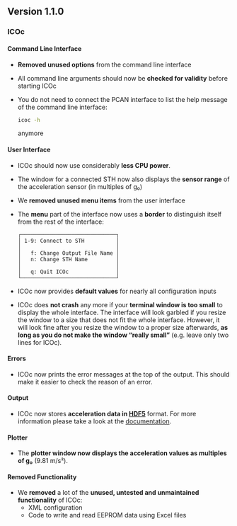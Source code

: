 ## Version 1.1.0

### ICOc

#### Command Line Interface

- **Removed unused options** from the command line interface
- All command line arguments should now be **checked for validity** before starting ICOc
- You do not need to connect the PCAN interface to list the help message of the command line interface:

  ```sh
  icoc -h
  ```

  anymore

#### User Interface

- ICOc should now use considerably **less CPU power**.
- The window for a connected STH now also displays the **sensor range** of the acceleration sensor (in multiples of [g₀](https://en.wikipedia.org/wiki/Gravity_of_Earth))
- We **removed unused menu items** from the user interface
- The **menu** part of the interface now uses a **border** to distinguish itself from the rest of the interface:

  ```
  ┌──────────────────────────────┐
  │ 1-9: Connect to STH          │
  │                              │
  │   f: Change Output File Name │
  │   n: Change STH Name         │
  │                              │
  │   q: Quit ICOc               │
  └──────────────────────────────┘
  ```

- ICOc now provides **default values** for nearly all configuration inputs
- ICOc does **not crash** any more if your **terminal window is too small** to display the whole interface. The interface will look garbled if you resize the window to a size that does not fit the whole interface. However, it will look fine after you resize the window to a proper size afterwards, **as long as you do not make the window “really small”** (e.g. leave only two lines for ICOc).

#### Errors

- ICOc now prints the error messages at the top of the output. This should make it easier to check the reason of an error.

#### Output

- ICOc now stores **acceleration data in [HDF5](https://www.hdfgroup.org/solutions/hdf5)** format. For more information please take a look at the [documentation](https://github.com/mytoolit/ICOc/#documentation).

#### Plotter

- The **plotter window now displays the acceleration values as multiples of g₀** (9.81 m/s²).

#### Removed Functionality

- We **removed** a lot of the **unused, untested and unmaintained functionality** of ICOc:
  - XML configuration
  - Code to write and read EEPROM data using Excel files
